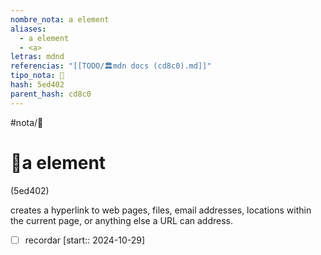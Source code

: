 ```yaml
---
nombre_nota: a element
aliases:
  - a element
  - <a>
letras: mdnd
referencias: "[[TODO/🏛️mdn docs (cd8c0).md]]"
tipo_nota: 📑
hash: 5ed402
parent_hash: cd8c0
---
```


#nota/📑

# 📑a element
<div class="hash">(5ed402)</div>

creates a hyperlink to web pages, files, email addresses, locations within the current page, or anything else a URL can address.


- [ ] recordar  [start:: 2024-10-29]
